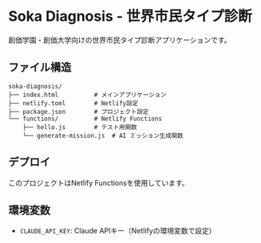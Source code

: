 # Soka Diagnosis - 世界市民タイプ診断

創価学園・創価大学向けの世界市民タイプ診断アプリケーションです。

## ファイル構造

```
soka-diagnosis/
├── index.html          # メインアプリケーション
├── netlify.toml        # Netlify設定
├── package.json        # プロジェクト設定
└── functions/          # Netlify Functions
    ├── hello.js        # テスト用関数
    └── generate-mission.js  # AI ミッション生成関数
```

## デプロイ

このプロジェクトはNetlify Functionsを使用しています。

## 環境変数

- `CLAUDE_API_KEY`: Claude APIキー（Netlifyの環境変数で設定）
